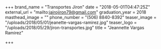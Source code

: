 +++
brand_name = "Transportes Jiron"
date = "2018-05-01T04:47:25Z"
external_url = "mailto:jairojiron79@gmail.com"
graduation_year = 2018
masthead_image = ""
phone_number = "(506) 8840-8392"
teaser_image = "/uploads/2018/05/01/jeanette-vargas-ramirez.jpg"
teaser_logo = "/uploads/2018/05/29/jiron-transportes.jpg"
title = "Jeannette Vargas Ramirez"

+++
